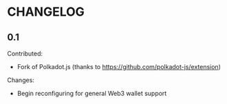 # CHANGELOG

## 0.1

Contributed:

- Fork of Polkadot.js (thanks to https://github.com/polkadot-js/extension)

Changes:

- Begin reconfiguring for general Web3 wallet support
